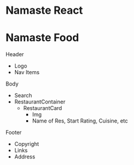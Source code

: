 # Namaste React

# Namaste Food

Header

- Logo
- Nav Items

Body

- Search
- RestaurantContainer
  - RestaurantCard
    - Img
    - Name of Res, Start Rating, Cuisine, etc

Footer

- Copyright
- Links
- Address
